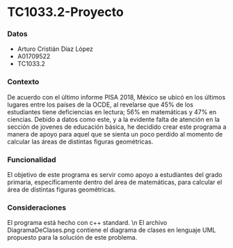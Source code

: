 # TC1033.2-Proyecto

### Datos
* Arturo Cristián Díaz López
* A01709522
* TC1033.2

### Contexto
De acuerdo con el último informe PISA 2018, México se ubicó en los últimos lugares entre los países de la OCDE, al revelarse que 45% de los estudiantes tiene deficiencias en lectura; 56% en matemáticas y 47% en ciencias. Debido a datos como este, y a la evidente falta de atención en la sección de jovenes de educación básica, he decidido crear este programa a manera de apoyo para aquel que se sienta un poco perdido al momento de calcular las áreas de distintas figuras geométricas.

### Funcionalidad
El objetivo de este programa es servir como apoyo a estudiantes del grado primaria, específicamente dentro del área de matemáticas, para calcular el área de distintas figuras geométricas.

### Consideraciones
El programa está hecho con c++ standard. \n
El archivo DiagramaDeClases.png contiene el diagrama de clases en lenguaje UML propuesto para la solución de este problema.
